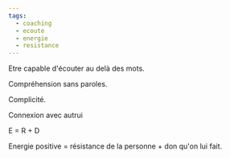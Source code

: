 ```yaml
---
tags:
  - coaching
  - ecoute
  - energie
  - resistance
---
```


Etre capable d'écouter au delà des mots.

Compréhension sans paroles.

Complicité.

Connexion avec autrui

E = R + D

Energie positive = résistance de la personne + don qu'on lui fait.